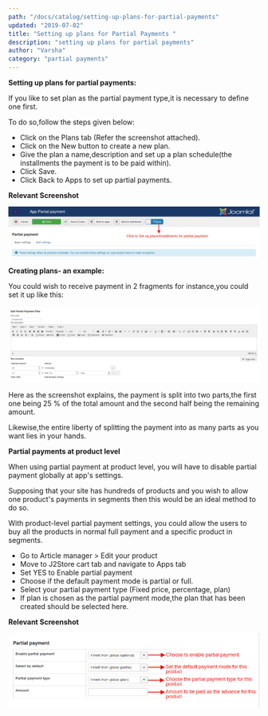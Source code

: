 ```yaml
---
path: "/docs/catalog/setting-up-plans-for-partial-payments"
updated: "2019-07-02"
title: "Setting up plans for Partial Payments "
description: "setting up plans for partial payments"
author: "Varsha"
category: "partial payments"
---
```


**Setting up plans for partial payments:**

If you like to set plan as the partial payment type,it is necessary to define one first.

To do so,follow the steps given below:

* Click on the Plans tab (Refer the screenshot attached).
* Click on the New button to create a new plan.
* Give the plan a name,description and set up a plan schedule(the installments the payment is to be paid within).
* Click Save.
* Click Back to Apps to set up partial payments.

**Relevant Screenshot**

![partial payment paln](https://raw.githubusercontent.com/j2store/doc-images/master//partial-payments/setting-up-plans-for-partial-payments/app_partialpaymentplan.png)

**Creating plans- an example:**

You could wish to receive payment in 2 fragments for instance,you could set it up like this:

![plan setup](https://raw.githubusercontent.com/j2store/doc-images/master//partial-payments/setting-up-plans-for-partial-payments/app_partialpaymentplansetup.png)

Here as the screenshot explains, the payment is split into two parts,the first one being 25 % of the total amount and the second half being the remaining amount.

Likewise,the entire liberty of splitting the payment into as many parts as you want lies in your hands.

**Partial payments at product level**

When using partial payment at product level, you will have to disable partial payment globally at app's settings.

Supposing that your site has hundreds of products and you wish to allow one product's payments in segments then this would be an ideal method to  do so.

With product-level partial payment settings, you could allow the users to buy all the products in normal full payment and a specific product in segments.

* Go to Article manager > Edit your product
* Move to J2Store cart tab and navigate to Apps tab
* Set YES to Enable partial payment
* Choose if the default payment mode is partial or full.
* Select your partial payment type (Fixed price, percentage, plan)
* If plan is chosen as the partial payment mode,the plan that has been created should be selected here.

**Relevant Screenshot**

![payment product](https://raw.githubusercontent.com/j2store/doc-images/master//partial-payments/setting-up-plans-for-partial-payments/app_partialpaymentproduct.png)


